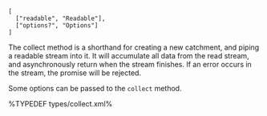 
```## async collect => string|Buffer
[
  ["readable", "Readable"],
  ["options?", "Options"]
]
```

The collect method is a shorthand for creating a new catchment, and piping a readable stream into it. It will accumulate all data from the read stream, and asynchronously return when the stream finishes. If an error occurs in the stream, the promise will be rejected.

Some options can be passed to the `collect` method.

%TYPEDEF types/collect.xml%
